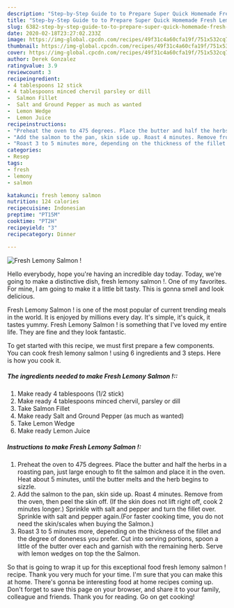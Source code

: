 ```yaml
---
description: "Step-by-Step Guide to to Prepare Super Quick Homemade Fresh Lemony Salmon !"
title: "Step-by-Step Guide to to Prepare Super Quick Homemade Fresh Lemony Salmon !"
slug: 6382-step-by-step-guide-to-to-prepare-super-quick-homemade-fresh-lemony-salmon
date: 2020-02-18T23:27:02.233Z
image: https://img-global.cpcdn.com/recipes/49f31c4a60cfa19f/751x532cq70/fresh-lemony-salmon-recipe-main-photo.jpg
thumbnail: https://img-global.cpcdn.com/recipes/49f31c4a60cfa19f/751x532cq70/fresh-lemony-salmon-recipe-main-photo.jpg
cover: https://img-global.cpcdn.com/recipes/49f31c4a60cfa19f/751x532cq70/fresh-lemony-salmon-recipe-main-photo.jpg
author: Derek Gonzalez
ratingvalue: 3.9
reviewcount: 3
recipeingredient:
- 4 tablespoons 12 stick
- 4 tablespoons minced chervil parsley or dill
-  Salmon Fillet
-  Salt and Ground Pepper as much as wanted
-  Lemon Wedge
-  Lemon Juice
recipeinstructions:
- "Preheat the oven to 475 degrees. Place the butter and half the herbs in a roasting pan, just large enough to fit the salmon and place it in the oven. Heat about 5 minutes, until the butter melts and the herb begins to sizzle."
- "Add the salmon to the pan, skin side up. Roast 4 minutes. Remove from the oven, then peel the skin off. (If the skin does not lift right off, cook 2 minutes longer.) Sprinkle with salt and pepper and turn the fillet over. Sprinkle with salt and pepper again.(For faster cooking time, you do not need the skin/scales when buying the Salmon.)"
- "Roast 3 to 5 minutes more, depending on the thickness of the fillet and the degree of doneness you prefer. Cut into serving portions, spoon a little of the butter over each and garnish with the remaining herb. Serve with lemon wedges on top the the Salmon."
categories:
- Resep
tags:
- fresh
- lemony
- salmon

katakunci: fresh lemony salmon
nutrition: 124 calories
recipecuisine: Indonesian
preptime: "PT15M"
cooktime: "PT2H"
recipeyield: "3"
recipecategory: Dinner

---
```



![Fresh Lemony Salmon !](https://img-global.cpcdn.com/recipes/49f31c4a60cfa19f/751x532cq70/fresh-lemony-salmon-recipe-main-photo.jpg)

Hello everybody, hope you're having an incredible day today. Today, we're going to make a distinctive dish, fresh lemony salmon !. One of my favorites. For mine, I am going to make it a little bit tasty. This is gonna smell and look delicious.

Fresh Lemony Salmon ! is one of the most popular of current trending meals in the world. It is enjoyed by millions every day. It's simple, it's quick, it tastes yummy. Fresh Lemony Salmon ! is something that I've loved my entire life. They are fine and they look fantastic.




To get started with this recipe, we must first prepare a few components. You can cook fresh lemony salmon ! using 6 ingredients and 3 steps. Here is how you cook it.

##### The ingredients needed to make Fresh Lemony Salmon !::

1. Make ready 4 tablespoons (1/2 stick)
1. Make ready 4 tablespoons minced chervil, parsley or dill
1. Take  Salmon Fillet
1. Make ready  Salt and Ground Pepper (as much as wanted)
1. Take  Lemon Wedge
1. Make ready  Lemon Juice




##### Instructions to make Fresh Lemony Salmon !:

1. Preheat the oven to 475 degrees. Place the butter and half the herbs in a roasting pan, just large enough to fit the salmon and place it in the oven. Heat about 5 minutes, until the butter melts and the herb begins to sizzle.
1. Add the salmon to the pan, skin side up. Roast 4 minutes. Remove from the oven, then peel the skin off. (If the skin does not lift right off, cook 2 minutes longer.) Sprinkle with salt and pepper and turn the fillet over. Sprinkle with salt and pepper again.(For faster cooking time, you do not need the skin/scales when buying the Salmon.)
1. Roast 3 to 5 minutes more, depending on the thickness of the fillet and the degree of doneness you prefer. Cut into serving portions, spoon a little of the butter over each and garnish with the remaining herb. Serve with lemon wedges on top the the Salmon.




So that is going to wrap it up for this exceptional food fresh lemony salmon ! recipe. Thank you very much for your time. I'm sure that you can make this at home. There's gonna be interesting food at home recipes coming up. Don't forget to save this page on your browser, and share it to your family, colleague and friends. Thank you for reading. Go on get cooking!
